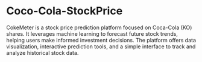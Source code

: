 # Coco-Cola-StockPrice

CokeMeter is a stock price prediction platform focused on Coca-Cola (KO) shares. 
It leverages machine learning to forecast future stock trends, helping users make informed investment decisions.
The platform offers data visualization, interactive prediction tools, and a simple interface to track and analyze historical stock data.
